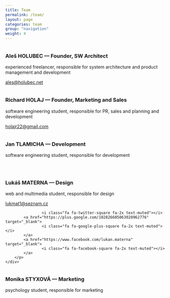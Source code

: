 ```yaml
---
title: Team
permalink: /team/
layout: page
categories: team
group: "navigation"
weight: 4
---
```


<div class="team row">
    <div class="col-xs-2">
        <img src="https://media.licdn.com/mpr/mpr/shrinknp_200_200/p/3/000/2c1/1fc/1a39354.jpg" class="Ximg-responsive shadow img-team" alt="">
    </div>
    <div class="col-xs-10">
        <h3>Aleš HOLUBEC &mdash; Founder, SW Architect</h3>
        <p>experienced freelancer, responsible for system architecture and product management and development</p>
        <p>
            <a href="mailto:ales@holubec.net">ales@holubec.net</a>
            <br>
            <a href="mailto:ales@holubec.net">
                <i class="fa fa-envelope-square fa-2x"></i>
            </a>
            <a href="https://www.linkedin.com/in/alesholubec" target="_blank">
                <i class="fa fa-linkedin-square fa-2x"></i>
            </a>
            <a href="https://twitter.com/aleho70" target="_blank">
                    <i class="fa fa-twitter-square fa-2x"></i>
            </a>
            <a href="https://plus.google.com/107774637900188686783" target="_blank">
                    <i class="fa fa-google-plus-square fa-2x"></i>
            </a>
            <a href="https://www.facebook.com/ales.holubec" target="_blank">
                    <i class="fa fa-facebook-square fa-2x"></i>
            </a>
        </p>
    </div>
</div>
<div class="team row">
    <div class="col-xs-2">
        <img src="https://media.licdn.com/media/p/8/005/0b7/3cc/213b80c.jpg" class="Ximg-responsive shadow img-team" alt="">
    </div>
    <div class="col-xs-10">
        <h3>Richard HOLAJ &mdash; Founder, Marketing and Sales</h3>
        <p>software engineering student, responsible for PR, sales and planning and development</p>
        <p>
            <a href="mailto:holajr22@gmail.com">holajr22@gmail.com</a>
            <br>
            <a href="mailto:holajr22@gmail.com">
                <i class="fa fa-envelope-square fa-2x"></i>
            </a>
            <a href="https://www.linkedin.com/in/richardholaj" target="_blank">
                <i class="fa fa-linkedin-square fa-2x"></i>
            </a>
                    <i class="fa fa-twitter-square fa-2x text-muted"></i>
                    <i class="fa fa-google-plus-square fa-2x text-muted"></i>
                    <i class="fa fa-facebook-square fa-2x text-muted"></i>
        </p>
    </div>
</div>
<div class="team row">
    <div class="col-xs-2">
        <img src="http://placehold.it/150x150" class="Ximg-responsive shadow img-team" alt="">
    </div>
    <div class="col-xs-10">
        <h3>Jan TLAMICHA &mdash; Development</h3>
        <p>software engineering student, responsible for development</p>
        <p>
            <br>
            <a href="mailto:shadow.to.root@gmail.com">
                <i class="fa fa-envelope-square fa-2x text-muted"></i>
            </a>
                <i class="fa fa-linkedin-square fa-2x  text-muted"></i>
                <i class="fa fa-twitter-square fa-2x text-muted"></i>
                <i class="fa fa-google-plus-square fa-2x text-muted"></i>
                <i class="fa fa-facebook-square fa-2x text-muted"></i>
        </p>
    </div>
</div>

<div class="team row">
    <div class="col-xs-2">
        <img src="https://media.licdn.com/media/AAEAAQAAAAAAAAM0AAAAJGJjYjQ5MDAyLTgwMGItNDBiZi04N2U5LWJhNDAxNjYxYTVhYw.jpg" class="Ximg-responsive shadow img-team" alt="">
    </div>
    <div class="col-xs-10">
        <h3>Lukáš MATERNA &mdash; Design</h3>
        <p>web and multimedia student, responsible for design</p>
        <p>
            <a href="mailto:lukmat1@seznam.cz">lukmat1@seznam.cz</a>
            <br>
            <a href="mailto:lukmat1@seznam.cz">
                <i class="fa fa-envelope-square fa-2x"></i>
            </a>
            <a href="https://cz.linkedin.com/pub/lukáš-materna/99/28b/691" target="_blank">
                <i class="fa fa-linkedin-square fa-2x"></i>
            </a>
            
                    <i class="fa fa-twitter-square fa-2x text-muted"></i>
            <a href="https://plus.google.com/102826605063028962776" target="_blank">
                    <i class="fa fa-google-plus-square fa-2x text-muted"></i>
            </a>
            <a href="https://www.facebook.com/lukan.materna" target="_blank">
                    <i class="fa fa-facebook-square fa-2x text-muted"></i>
            </a>
        </p>
    </div>
</div>

<div class="team row">
    <div class="col-xs-2">
        <img src="https://media.licdn.com/media/p/1/005/062/23e/01b2d65.jpg" class="Ximg-responsive shadow img-team" alt="">
    </div>
    <div class="col-xs-10">
        <h3>Monika STYXOVÁ &mdash; Marketing</h3>
        <p>psychology student, responsible for marketing</p>
        <p>
            <br>
                <i class="fa fa-envelope-square fa-2x text-muted"></i>
            <a href="https://www.linkedin.com/in/monikastyxova" target="_blank">
                <i class="fa fa-linkedin-square fa-2x"></i>
            </a>
                    <i class="fa fa-twitter-square fa-2x text-muted"></i>
                    <i class="fa fa-google-plus-square fa-2x text-muted"></i>
                    <i class="fa fa-facebook-square fa-2x text-muted"></i>
        </p>
    </div>
</div>


